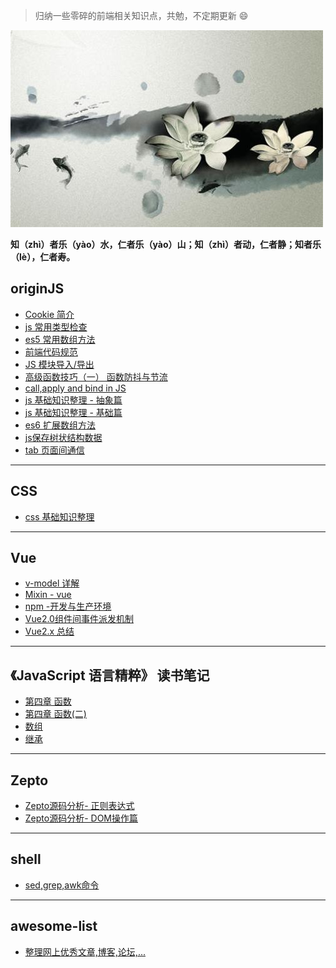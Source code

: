 
>  归纳一些零碎的前端相关知识点，共勉，不定期更新 :smile:

![](./README2018/water.jpg)

**知（zhì）者乐（yào）水，仁者乐（yào）山；知（zhì）者动，仁者静；知者乐（lè），仁者寿。**

## originJS ##
- [Cookie 简介](./README2017/README8/README8-12.md)
- [js 常用类型检查](./README2017/README8/README8-12pm.md)
- [es5 常用数组方法](./README2017/README9/README9-29.md)
- [前端代码规范](./README2017/README12/README12-16.md)
- [JS 模块导入/导出](./README2017/README12/README12-17.md)
- [高级函数技巧（一） 函数防抖与节流](./README2017/README12/README12-18.md)
- [call,apply and bind in JS](https://github.com/ZSI2017/blog/issues/2)
- [js 基础知识整理 - 抽象篇](https://github.com/ZSI2017/blog/issues/3)
- [js 基础知识整理 - 基础篇](https://github.com/ZSI2017/blog/issues/5)
- [es6 扩展数组方法](https://github.com/ZSI2017/blog/issues/6)
- [js保存树状结构数据](https://github.com/ZSI2017/blog/issues/7)
- [tab 页面间通信](https://github.com/ZSI2017/blog/issues/10)

---
## CSS ##
- [css 基础知识整理](https://github.com/ZSI2017/blog/issues/4)



---

## Vue ##
- [v-model 详解](./README2017/README8/README8-13.md)
- [Mixin - vue](./README2017/README8/README8-13pm.md)
- [npm -开发与生产环境](./README2017/README8/README8-15.md)
- [Vue2.0组件间事件派发机制](./README2018/README1/README2018-01-02.md)
- [Vue2.x 总结](./README2018/README1/README2018-01-27.md)

---
## 《JavaScript 语言精粹》 读书笔记 ##
- [第四章 函数](./README2018/README2/README2018-02-25.md)
- [第四章 函数(二)](https://github.com/ZSI2017/Article/issues/1)
- [数组](https://github.com/ZSI2017/blog/issues/8)
- [继承](https://github.com/ZSI2017/blog/issues/9)
---

## Zepto ##
- [Zepto源码分析- 正则表达式](./README2017/README12/README12-20.md)
- [Zepto源码分析- DOM操作篇](./README2017/README12/README12-21.md)

---
## shell ##
- [sed,grep,awk命令](https://github.com/ZSI2017/Article/issues/11)

---
## awesome-list ##
- [整理网上优秀文章,博客,论坛,...](https://github.com/ZSI2017/links)
